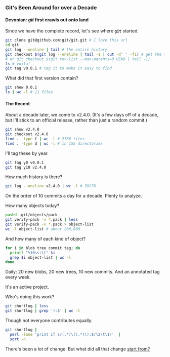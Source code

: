 ### Git's Been Around for over a Decade

#### Devonian: ***git*** first crawls out onto land

Since we have the complete record, let's see where **`git`** started.

```bash
git clone git@github.com:git/git.git # I love this url
cd git
git log --oneline | tail # the entire history
git checkout $(git log --oneline | tail -1 | cut -d' ' -f1) # get the first version
# or git checkout $(git rev-list --max-parents=0 HEAD | tail -1)
ls # voila!
git tag v0.0.1 # tag it to make it easy to find
```

What did that first version contain?

```bash
git show 0.0.1
ls | wc -l # 11 files
```

#### The Recent

About a decade later, we come to v2.4.0.
(It's a few days off of a decade,
but I'll stick to an official release,
rather than just a random commit.)

```bash
git show v2.4.0
git checkout v2.4.0
find . -type f | wc -l # 2786 files
find . -type d | wc -l # in 155 directories
```

I'll tag these by year.

```bash
git tag y0 v0.0.1
git tag y10 v2.4.0
```

How much history is there?

```bash
git log --oneline v2.4.0 | wc -l # 39278
```

On the order of 10 commits a day for a decade.
Plenty to analyze.

How many objects today?

```bash
pushd .git/objects/pack
git verify-pack -v *.pack | less
git verify-pack -v *.pack > object-list
wc -l object-list # about 200,000
```

And how many of each kind of object?

```bash
for i in blob tree commit tag; do
  printf "%10ss:\t" $i
  grep $i object-list | wc -l
done
```

Daily: 20 new blobs, 20 new trees, 10 new commits.
And an annotated tag every week.

It's an active project.

Who's doing this work?

```bash
git shortlog | less
git shortlog | grep '):$' | wc -l
```

Though not everyone contributes equally.

```bash
git shortlog |
  perl -lane 'print if s/(.*)\((.*)\):$/\2\t\1/'  |
  sort -n
```

There's been a lot of change. But what did all that change [start from?](https://github.com/jsh/git-paleontology/blob/master/building-git/the-ur-git.md)
